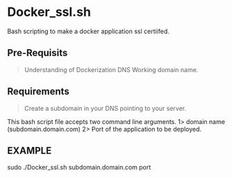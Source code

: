# Docker_ssl.sh
Bash scripting to make a docker application ssl certiifed.

## Pre-Requisits
> Understanding of Dockerization
> DNS
> Working domain name.

## Requirements
> Create a subdomain in your DNS pointing to your server.

This bash script file accepts two command line arguments. 1> domain name (subdomain.domain.com) 2> Port of the application to be deployed.

## EXAMPLE
sudo ./Docker_ssl.sh subdomain.domain.com port

